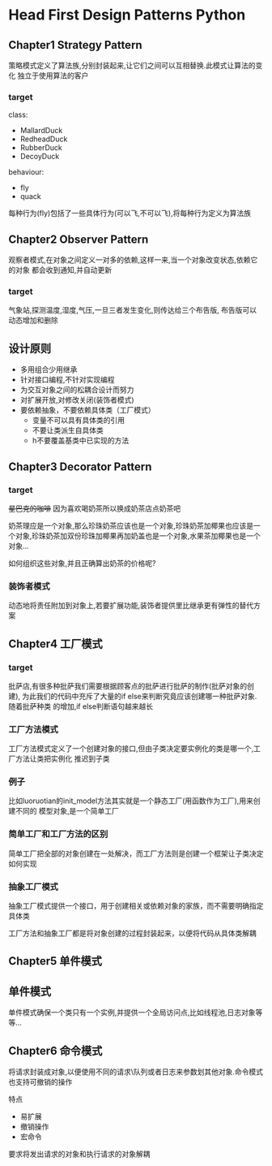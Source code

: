 # Head First Design Patterns Python
## Chapter1 Strategy Pattern
策略模式定义了算法族,分别封装起来,让它们之间可以互相替换.此模式让算法的变化
独立于使用算法的客户

### target
class:
* MallardDuck
* RedheadDuck
* RubberDuck
* DecoyDuck

behaviour:
* fly
* quack

每种行为(fly)包括了一些具体行为(可以飞,不可以飞),将每种行为定义为算法族

## Chapter2 Observer Pattern
观察者模式,在对象之间定义一对多的依赖,这样一来,当一个对象改变状态,依赖它的对象
都会收到通知,并自动更新
### target
气象站,探测温度,湿度,气压,一旦三者发生变化,则传达给三个布告版,
布告版可以动态增加和删除


## 设计原则
* 多用组合少用继承
* 针对接口编程,不针对实现编程
* 为交互对象之间的松耦合设计而努力
* 对扩展开放,对修改关闭(装饰者模式)
* 要依赖抽象，不要依赖具体类（工厂模式）
    * 变量不可以具有具体类的引用
    * 不要让类派生自具体类
    * h不要覆盖基类中已实现的方法

## Chapter3 Decorator Pattern
### target
~~星巴克的咖啡~~ 因为喜欢喝奶茶所以换成奶茶店点奶茶吧

奶茶理应是一个对象,那么珍珠奶茶应该也是一个对象,珍珠奶茶加椰果也应该是一个对象,珍珠奶茶加双份珍珠加椰果再加奶盖也是一个对象,水果茶加椰果也是一个对象...

如何组织这些对象,并且正确算出奶茶的价格呢?

### 装饰者模式
动态地将责任附加到对象上,若要扩展功能,装饰者提供里比继承更有弹性的替代方案

## Chapter4 工厂模式
### target
批萨店,有很多种批萨我们需要根据顾客点的批萨进行批萨的制作(批萨对象的创建),
为此我们的代码中充斥了大量的if else来判断究竟应该创建哪一种批萨对象.随着批萨种类
的增加,if else判断语句越来越长
### 工厂方法模式
工厂方法模式定义了一个创建对象的接口,但由子类决定要实例化的类是哪一个,工厂方法让类把实例化
推迟到子类
### 例子
比如luoruotian的init_model方法其实就是一个静态工厂(用函数作为工厂),用来创建不同的
模型对象,是一个简单工厂
### 简单工厂和工厂方法的区别
简单工厂把全部的对象创建在一处解决，而工厂方法则是创建一个框架让子类决定如何实现

### 抽象工厂模式
抽象工厂模式提供一个接口，用于创建相关或依赖对象的家族，而不需要明确指定具体类

工厂方法和抽象工厂都是将对象创建的过程封装起来，以便将代码从具体类解耦

## Chapter5 单件模式
## 单件模式
单件模式确保一个类只有一个实例,并提供一个全局访问点,比如线程池,日志对象等等...

## Chapter6 命令模式
将请求封装成对象,以便使用不同的请求\队列或者日志来参数划其他对象.命令模式也支持可撤销的操作

特点
* 易扩展
* 撤销操作
* 宏命令

要求将发出请求的对象和执行请求的对象解耦